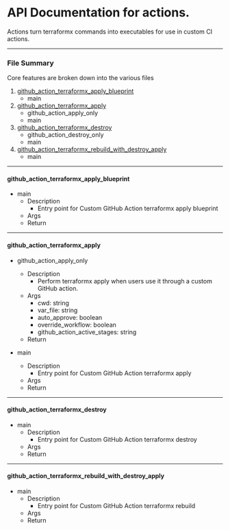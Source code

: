 # API Documentation for actions.

Actions turn terraformx commands into executables for use in custom CI actions.

---
### File Summary

Core features are broken down into the various files

1. [github_action_terraformx_apply_blueprint](#github_action_terraformx_apply_blueprint)
    - main
2. [github_action_terraformx_apply](#github_action_terraformx_apply)
    - github_action_apply_only
    - main
3. [github_action_terraformx_destroy](#github_action_terraformx_destroy)
    - github_action_destroy_only
    - main
4. [github_action_terraformx_rebuild_with_destroy_apply](#github_action_terraformx_rebuild_with_destroy_apply)
    - main

---
#### github_action_terraformx_apply_blueprint
- main 
    - Description
        - Entry point for Custom GitHub Action terraformx apply blueprint
    - Args
    - Return

---
#### github_action_terraformx_apply
- github_action_apply_only
    - Description
        - Perform terraformx apply when users use it through a custom GitHub action.
    - Args
        - cwd: string
        - var_file: string
        - auto_approve: boolean
        - override_workflow: boolean
        - github_action_active_stages: string
    - Return

- main
    - Description
        - Entry point for Custom GitHub Action terraformx apply
    - Args
    - Return

---
#### github_action_terraformx_destroy
- main
    - Description
        - Entry point for Custom GitHub Action terraformx destroy
    - Args
    - Return

---
#### github_action_terraformx_rebuild_with_destroy_apply
- main
    - Description
        - Entry point for Custom GitHub Action terraformx rebuild
    - Args
    - Return